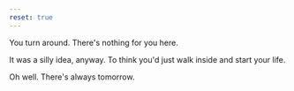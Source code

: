 ```yaml
---
reset: true
---
```

You turn around. There's nothing for you here.

It was a silly idea, anyway. To think you'd just walk inside and start your life.

Oh well. There's always tomorrow.